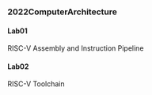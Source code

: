 ### 2022ComputerArchitecture

#### Lab01
RISC-V Assembly and Instruction Pipeline

#### Lab02
RISC-V Toolchain
